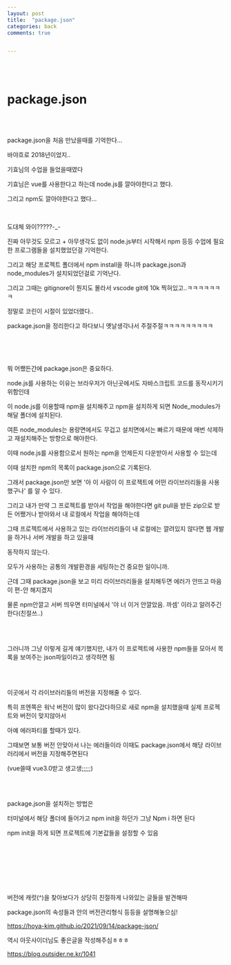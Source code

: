 ```yaml
---
layout: post
title:  "package.json"
categories: back
comments: true


---
```


<br>

<Br>

# package.json

<br>

<Br>

package.json을 처음 만났을때를 기억한다...

바야흐로 2018년이었지..

기효님의 수업을 들었을때였다

기효님은 vue를 사용한다고 하는데 node.js를 깔아야한다고 했다.

그리고 npm도 깔아야한다고 했다...

<br>

도대체 와이?????-_-

진짜 아무것도 모르고 + 아무생각도 없이 node.js부터 시작해서 npm 등등 수업에 필요한 프로그램들을 설치했었던걸 기억한다.

그리고 해당 프로젝트 폴더에서 npm install을 하니까 package.json과 node_modules가 설치되었던걸로 기억난다.

그리고 그때는 gitignore이 뭔지도 몰라서 vscode git에 10k 찍혀있고..ㅋㅋㅋㅋㅋㅋㅋ

정말로 코린이 시절이 있었더랬다..

package.json을 정리한다고 하다보니 옛날생각나서 주절주절ㅋㅋㅋㅋㅋㅋㅋㅋㅋ

<Br>

<br>

<Br>

뭐 어쨌든간에 package.json은 중요하다.

node.js를 사용하는 이유는 브라우저가 아닌곳에서도 자바스크립트 코드를 동작시키기 위함인데

이 node.js를 이용할때 npm을 설치해주고 npm을 설치하게 되면 Node_modules가 해달 폴더에 설치된다.

여튼 node_modules는 용량면에서도 무겁고 설치면에서는 빠르기 때문에 매번 삭제하고 재설치해주는 방향으로 해야한다.

이때 node.js를 사용함으로서 원하는 npm을 언제든지 다운받아서 사용할 수 있는데

이때 설치한 npm의 목록이 package.json으로 기록된다.

그래서 package.json만 보면 '아 이 사람이 이 프로젝트에 어떤 라이브러리들을 사용했구나' 를 알 수 있다.

그리고 내가 만약 그 프로젝트를 받아서 작업을 해야한다면 git pull을 받든 zip으로 받든 어쨌거나 받아와서 내 로컬에서 작업을 해야하는데

그때 프로젝트에서 사용하고 있는 라이브러리들이 내 로컬에는 깔려있지 않다면 웹 개발을 하거나 서버 개발을 하고 있을때

동작하지 않는다.

모두가 사용하는 공통의 개발환경을 세팅하는건 중요한 일이니까.

근데 그때 package.json을 보고 미리 라이브러리들을 설치해두면 에러가 안뜨고 마음이 편-안 해지겠지

물론 npm안깔고 서버 띄우면 터미널에서 '야 너 이거 안깔았음. 까셈' 이라고 알려주긴한다(친절쓰..)

<br>

<Br>

그러니까 그냥 이렇게 길게 얘기했지만, 내가 이 프로젝트에 사용한 npm들을 모아서 목록을 보여주는 json파일이라고 생각하면 됨 

<br>

<Br>

이곳에서 각 라이브러리들의 버전을 지정해줄 수 있다.

특히 프엔쪽은 워낙 버전이 많이 왔다갔다하므로 새로 npm을 설치했을때 실제 프로젝트와 버전이 맞지않아서

아예 에러파티를 할때가 있다. 

그때보면 보통 버전 안맞아서 나는 에러들이라 이때도 package.json에서 해당 라이브러리에서 버전을 지정해주면된다

(vue쓸때 vue3.0받고 생고생;;;;;)

<br>

<Br>

package.json을 설치하는 방법은

터미널에서 해당 폴더에 들어가고 npm init을 하던가 그냥 Npm i 하면 된다

npm init을 하게 되면 프로젝트에 기본값들을 설정할 수 있음

<br>

<Br>

<br>

<Br>

<br>

<Br>

버전에 캐럿(^)을 찾아보다가 상당히 친절하게 나와있는 글들을 발견해따

package.json의 속성들과 안의 버전관리형식 등등을 설명해놓으심!

https://hoya-kim.github.io/2021/09/14/package-json/

역시 아웃사이더님도 좋은글을 작성해주심ㅎㅎㅎ

https://blog.outsider.ne.kr/1041







